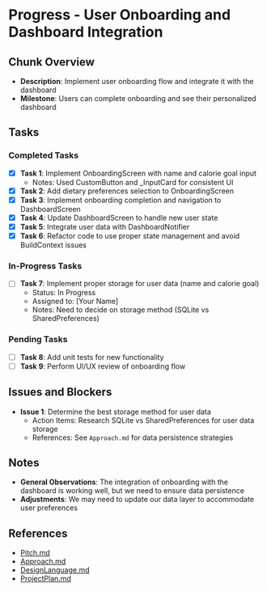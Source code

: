 # Progress - User Onboarding and Dashboard Integration

## Chunk Overview

- **Description**: Implement user onboarding flow and integrate it with the dashboard
- **Milestone**: Users can complete onboarding and see their personalized dashboard

## Tasks

### Completed Tasks

- [x] **Task 1**: Implement OnboardingScreen with name and calorie goal input
  - Notes: Used CustomButton and _InputCard for consistent UI
- [x] **Task 2**: Add dietary preferences selection to OnboardingScreen
- [x] **Task 3**: Implement onboarding completion and navigation to DashboardScreen
- [x] **Task 4**: Update DashboardScreen to handle new user state
- [x] **Task 5**: Integrate user data with DashboardNotifier
- [x] **Task 6**: Refactor code to use proper state management and avoid BuildContext issues

### In-Progress Tasks

- [ ] **Task 7**: Implement proper storage for user data (name and calorie goal)
  - Status: In Progress
  - Assigned to: [Your Name]
  - Notes: Need to decide on storage method (SQLite vs SharedPreferences)

### Pending Tasks

- [ ] **Task 8**: Add unit tests for new functionality
- [ ] **Task 9**: Perform UI/UX review of onboarding flow

## Issues and Blockers

- **Issue 1**: Determine the best storage method for user data
  - Action Items: Research SQLite vs SharedPreferences for user data storage
  - References: See `Approach.md` for data persistence strategies

## Notes

- **General Observations**: The integration of onboarding with the dashboard is working well, but we need to ensure data persistence
- **Adjustments**: We may need to update our data layer to accommodate user preferences

## References

- [Pitch.md](./Pitch.md)
- [Approach.md](./Approach.md)
- [DesignLanguage.md](./DesignLanguage.md)
- [ProjectPlan.md](./ProjectPlan.md)